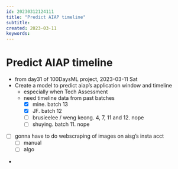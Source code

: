 ```yaml
---
id: 20230312124111
title: "Predict AIAP timeline"
subtitle: 
created: 2023-03-11
keywords: 
---
```


# Predict AIAP timeline

* from day31 of 100DaysML project, 2023-03-11 Sat
* Create a model to predict aiap’s application window and timeline
    - especially when Tech Assessment
    - need timeline data from past batches
        + [x] mine. batch 13
        + [x] JF. batch 12
        + [ ] brusieelee / weng keong. 4, 7, 11 and 12. nope
        + [ ] shuying. batch 11. nope
* [ ] gonna have to do webscraping of images on aisg’s insta acct
    - [ ] manual
    - [ ] algo
* 
